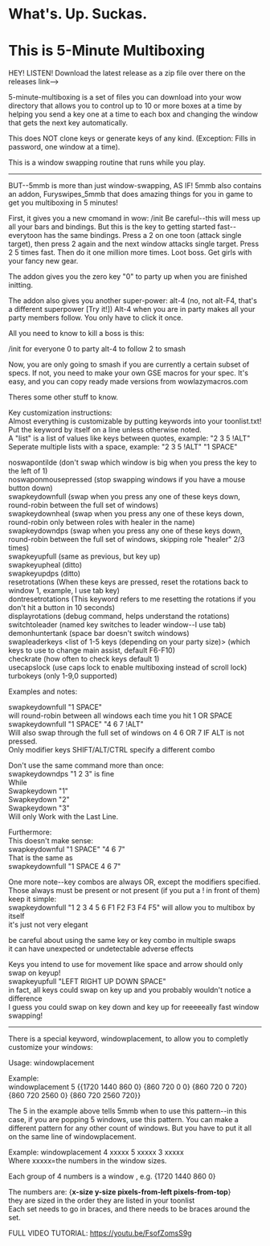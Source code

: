 #  What's. Up. Suckas.
#  This is 5-Minute Multiboxing


HEY! LISTEN! Download the latest release as a zip file over there on the releases link-->

5-minute-multiboxing is a set of files you can download into your wow directory that allows you to control up to 10 or more boxes at a time by helping you send a key one at a time to each box and changing the window that gets the next key automatically.

This does NOT clone keys or generate keys of any kind. (Exception: Fills in password, one window at a time).

This is a window swapping routine that runs while you play.

---------------------------------------------

BUT--5mmb is more than just window-swapping, AS IF! 5mmb also contains an addon, Furyswipes_5mmb that does amazing things for you in game to get you multiboxing in 5 minutes!

First, it gives you a new cmomand in wow: /init Be careful--this will mess up all your bars and bindings. But this is the key to getting started fast--everytoon has the same bindings. Press a 2 on one toon (attack single target), then press 2 again and the next window attacks single target. Press 2 5 times fast. Then do it one million more times. Loot boss. Get girls with your fancy new gear.

The addon gives you the zero key "0" to party up when you are finished initting.

The addon also gives you another super-power: alt-4 (no, not alt-F4, that's a different superpower [Try it!]) Alt-4 when you are in party makes all your party members follow. You only have to click it once.

All you need to know to kill a boss is this:

/init for everyone 0 to party alt-4 to follow 2 to smash

Now, you are only going to smash if you are currently a certain subset of specs. If not, you need to make your own GSE macros for your spec. It's easy, and you can copy ready made versions from wowlazymacros.com

Theres some other stuff to know.

Key customization instructions:  
Almost everything is customizable by putting keywords into your toonlist.txt!  
Put the keyword by itself on a line unless otherwise noted.  
A "list" is a list of values like keys between quotes, example: "2 3 5 !ALT"  
Seperate multiple lists with a space, example: "2 3 5 !ALT" "1 SPACE"  
  
noswapontilde   (don't swap which window is big when you press the key to the left of 1)   
noswaponmousepressed   (stop swapping windows if you have a mouse button down)  
swapkeydownfull <one or more lists of key combos>  (swap when you press any one of these keys down, round-robin between the full set of windows)  
swapkeydownheal <one or more lists of key combos>  (swap when you press any one of these keys down, round-robin only between roles with healer in the name)  
swapkeydowndps <one or more lists of key combos> (swap when you press any one of these keys down, round-robin between the full set of windows, skipping role "healer" 2/3 times)  
swapkeyupfull (same as previous, but key up)  
swapkeyupheal (ditto)  
swapkeyupdps  (ditto)  
resetrotations <key combo or list> (When these keys are pressed, reset the rotations back to window 1, example, I use tab key)  
dontresetrotations (This keyword refers to me resetting the rotations if you don't hit a button in 10 seconds)  
displayrotations (debug command, helps understand the rotations)  
switchtoleader <key or list of keys> (named key switches to leader window--I use tab)  
demonhuntertank (space bar doesn't switch windows)   
swapleaderkeys <list of 1-5 keys (depending on your party size)> (which keys to use to change main assist, default F6-F10)  
checkrate <milliseconds> (how often to check keys default 1)  
usecapslock (use caps lock to enable multiboxing instead of scroll lock)  
turbokeys <list of keys  to activate on keyup AND keydown> (only 1-9,0 supported)  
  
Examples and notes:  
  
swapkeydownfull "1 SPACE"   
will round-robin between all windows each  time you hit 1 OR SPACE  
swapkeydownfull "1 SPACE" "4 6 7 !ALT"  
Will also swap through the full set of windows on 4 6 OR 7 IF ALT is not pressed.  
Only modifier keys SHIFT/ALT/CTRL specify a different combo  
  
Don't use the same command more than once:  
swapkeydowndps "1 2 3" is fine  
While  
Swapkeydown "1"  
Swapkeydown "2"  
Swapkeydown "3"  
Will only Work with the Last Line.  
  
   
Furthermore:  
This doesn't make sense:  
swapkeydownful "1 SPACE" "4 6 7"  
That is the same as   
swapkeydownfull "1 SPACE 4 6 7"  
  
One more note--key combos are always OR, except the modifiers specified. Those always must be present or not present (if you put a !  in front of them)  
keep it simple:    
swapkeydownfull "1 2 3 4 5 6 F1 F2 F3 F4 F5" will allow you to multibox by itself  
it's just not very elegant  

be careful about using the same key or key combo in multiple swaps  
it can have unexpected or undetectable adverse effects  
  
Keys you intend to use for movement like space and arrow should only swap on keyup!  
swapkeyupfull "LEFT RIGHT UP DOWN SPACE"  
in fact, all keys could swap on key up and you probably wouldn't notice a difference  
I guess you could swap on key down and key up for reeeeeally fast window swapping!  

--------------------------
There is a special keyword, windowplacement, to allow you to completly customize your windows:  

Usage: windowplacement <number of windows> <pattern of placement>  

Example:  
windowplacement 5 {{1720 1440 860 0} {860 720 0 0} {860 720 0 720} {860 720 2560 0} {860 720 2560 720}}  

The 5 in the example above tells 5mmb when to use this pattern--in this case, if you are popping 5 windows, use this pattern. You can make a different pattern for any other count of windows. But you have to put it all on the same line of windowplacement.  

Example: windowplacement 4 xxxxx 5 xxxxx 3 xxxxx  
Where xxxxx=the numbers in the window sizes.  
  
Each group of 4 numbers is  a window , e.g. {1720 1440 860 0}  
  
The numbers are:
{**x-size    y-size    pixels-from-left    pixels-from-top**}  
they are sized in the order they are listed in your toonlist  
Each set needs to go in braces, and there needs to be braces around the set.  
   
  
FULL VIDEO TUTORIAL:
https://youtu.be/FsofZomsS9g
